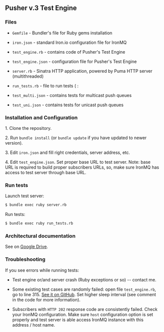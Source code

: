 Pusher v.3 Test Engine
----------------

### Files

* `Gemfile` - Bundler's file for Ruby gems installation

* `iron.json` - standard Iron.io configuration file for IronMQ

* `test_engine.rb` - contains code of Pusher's Test Engine

* `test_engine.json` - configuration file for Pusher's Test Engine

* `server.rb` - Sinatra HTTP application, powered by Puma HTTP server (multithreaded)

* `run_tests.rb` - file to run tests ( :

* `test_multi.json` - contains tests for multicast push queues

* `test_uni.json` - contains tests for unicast push queues

### Installation and Configuration

1\. Clone the repository.

2\. Run `bundle install` (or `bundle update` if you have updated to newer version).

3\. Edit `iron.json` and fill right credentials, server address, etc.

4\. Edit `test_engine.json`. Set proper base URL to test server.
Note: base URL is required to build proper subscribers URLs, so, make sure
IronMQ has access to test server through base URL.

### Run tests

Launch test server:

```sh
$ bundle exec ruby server.rb
```

Run tests:

```sh
$ bundle exec ruby run_tests.rb
```

### Architectural documentation

See on [Google Drive](https://docs.google.com/a/iron.io/document/d/1EZnvm-dJQlid9vv7QaDp6Ajo29sQyYnsI6bqEToOnY8).

### Troubleshooting

If you see errors while running tests:

* Test engine or/and server crash (Ruby exceptions or so) -- contact me.

* Some existing test cases are randomly failed: open file `test_engine.rb`, go to line 315.
[See it on GitHub](https://github.com/iron-io/pusher_test_engine/blob/master/test_engine.rb#L315).
Set higher sleep interval (see comment in the code for more information).

* Subscribers with `HTTP 202` response code are consistently failed. Check your IronMQ configuration.
Make sure `host` configuration option is set properly
and test server is able access IronMQ instance with this address / host name.
